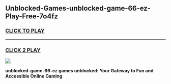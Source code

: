 
## Unblocked-Games-unblocked-game-66-ez-Play-Free-7o4fz
<h3>
<a href="https://premium76.site?title=unblocked-game-66-ez&ref=21A">CLICK TO PLAY</a></h3>
<hr>

<h3>
<a href="https://premium76.site?title=unblocked-game-66-ez&ref=21A">CLICK 2 PLAY</a>
  
</h3>

<a href="https://premium76.site?title=unblocked-game-66-ez&ref=21A"><img src="https://clearcache.store/games.png"></a>


**unblocked-game-66-ez games unblocked: Your Gateway to Fun and Accessible Online Gaming**
